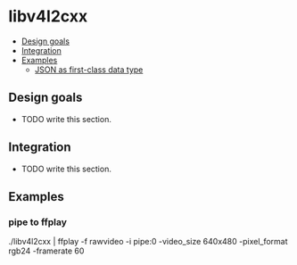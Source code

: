 # libv4l2cxx


- [Design goals](#design-goals)
- [Integration](#integration)
- [Examples](#examples)
  - [JSON as first-class data type](#pipe-to-ffplay)


## Design goals

- TODO write this section.


## Integration

- TODO write this section.


## Examples

### pipe to ffplay
./libv4l2cxx | ffplay -f rawvideo -i pipe:0 -video_size 640x480 -pixel_format rgb24 -framerate 60
